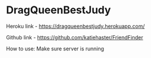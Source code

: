 # DragQueenBestJudy

Heroku link - https://dragqueenbestjudy.herokuapp.com/

Github link - https://github.com/katiehaster/FriendFinder

How to use:
Make sure server is running
